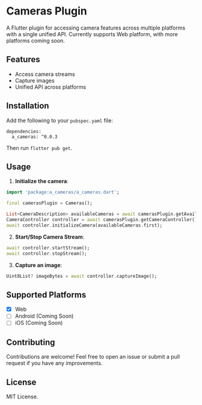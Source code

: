 # Cameras Plugin

A Flutter plugin for accessing camera features across multiple platforms with a single unified API. Currently supports Web platform, with more platforms coming soon.

## Features

- Access camera streams
- Capture images
- Unified API across platforms

## Installation

Add the following to your `pubspec.yaml` file:

```
dependencies:
  a_cameras: ^0.0.3
```

Then run `flutter pub get`.

## Usage

1. **Initialize the camera**:

```dart
import 'package:a_cameras/a_cameras.dart';

final camerasPlugin = Cameras();

List<CameraDescription> availableCameras = await camerasPlugin.getAvailableCameras();
CameraController controller = await camerasPlugin.getCameraController();
await controller.initializeCamera(availableCameras.first);
```

2. **Start/Stop Camera Stream**:

```dart
await controller.startStream();
await controller.stopStream();
```

3. **Capture an image**:

```dart
Uint8List? imageBytes = await controller.captureImage();
```

## Supported Platforms

- [x] Web
- [ ] Android (Coming Soon)
- [ ] iOS (Coming Soon)

## Contributing

Contributions are welcome! Feel free to open an issue or submit a pull request if you have any improvements.

## License

MIT License.
